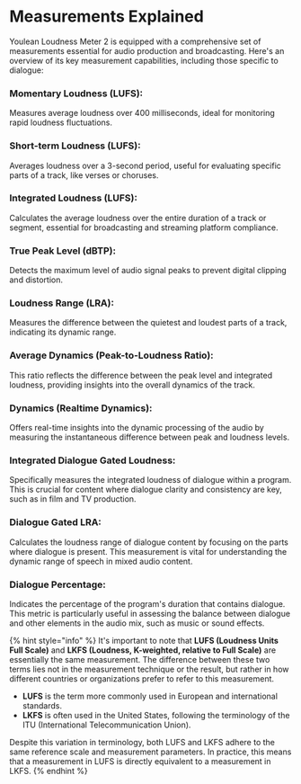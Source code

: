 # Measurements Explained

Youlean Loudness Meter 2 is equipped with a comprehensive set of measurements essential for audio production and broadcasting. Here's an overview of its key measurement capabilities, including those specific to dialogue:

### **Momentary Loudness (LUFS):**

Measures average loudness over 400 milliseconds, ideal for monitoring rapid loudness fluctuations.

### **Short-term Loudness (LUFS):**

Averages loudness over a 3-second period, useful for evaluating specific parts of a track, like verses or choruses.

### **Integrated Loudness (LUFS):**

Calculates the average loudness over the entire duration of a track or segment, essential for broadcasting and streaming platform compliance.

### **True Peak Level (dBTP):**

Detects the maximum level of audio signal peaks to prevent digital clipping and distortion.

### **Loudness Range (LRA):**

Measures the difference between the quietest and loudest parts of a track, indicating its dynamic range.

### **Average Dynamics (Peak-to-Loudness Ratio):**

This ratio reflects the difference between the peak level and integrated loudness, providing insights into the overall dynamics of the track.

### **Dynamics (Realtime Dynamics):**

Offers real-time insights into the dynamic processing of the audio by measuring the instantaneous difference between peak and loudness levels.

### **Integrated Dialogue Gated Loudness:**

Specifically measures the integrated loudness of dialogue within a program. This is crucial for content where dialogue clarity and consistency are key, such as in film and TV production.

### **Dialogue Gated LRA:**

Calculates the loudness range of dialogue content by focusing on the parts where dialogue is present. This measurement is vital for understanding the dynamic range of speech in mixed audio content.

### **Dialogue Percentage:**

Indicates the percentage of the program's duration that contains dialogue. This metric is particularly useful in assessing the balance between dialogue and other elements in the audio mix, such as music or sound effects.

{% hint style="info" %}
It's important to note that **LUFS (Loudness Units Full Scale)** and **LKFS (Loudness, K-weighted, relative to Full Scale)** are essentially the same measurement. The difference between these two terms lies not in the measurement technique or the result, but rather in how different countries or organizations prefer to refer to this measurement.

* **LUFS** is the term more commonly used in European and international standards.
* **LKFS** is often used in the United States, following the terminology of the ITU (International Telecommunication Union).

Despite this variation in terminology, both LUFS and LKFS adhere to the same reference scale and measurement parameters. In practice, this means that a measurement in LUFS is directly equivalent to a measurement in LKFS.
{% endhint %}
